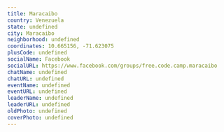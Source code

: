 ```yaml
---
title: Maracaibo
country: Venezuela
state: undefined
city: Maracaibo
neighborhood: undefined
coordinates: 10.665156, -71.623075
plusCode: undefined
socialName: Facebook
socialURL: https://www.facebook.com/groups/free.code.camp.maracaibo
chatName: undefined
chatURL: undefined
eventName: undefined
eventURL: undefined
leaderName: undefined
leaderURL: undefined
oldPhoto: undefined
coverPhoto: undefined
---
```

